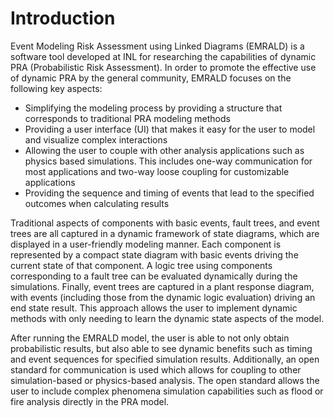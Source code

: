 # Introduction

Event Modeling Risk Assessment using Linked Diagrams (EMRALD) is a software tool developed at INL for researching the capabilities of dynamic PRA (Probabilistic Risk Assessment). In order to promote the effective use of dynamic PRA by the general community, EMRALD focuses on the following key aspects:

- Simplifying the modeling process by providing a structure that corresponds to traditional PRA modeling methods
- Providing a user interface (UI) that makes it easy for the user to model and visualize complex interactions
- Allowing the user to couple with other analysis applications such as physics based simulations.  This includes one-way communication for most applications and two-way loose coupling for customizable applications
- Providing the sequence and timing of events that lead to the specified outcomes when calculating results

Traditional aspects of components with basic events, fault trees, and event trees are all captured in a dynamic framework of state diagrams, which are displayed in a user-friendly modeling manner.  Each component is represented by a compact state diagram with basic events driving the current state of that component.  A logic tree using components corresponding to a fault tree can be evaluated dynamically during the simulations. Finally, event trees are captured in a plant response diagram, with events (including those from the dynamic logic evaluation) driving an end state result.  This approach allows the user to implement dynamic methods with only needing to learn the dynamic state aspects of the model.

After running the EMRALD model, the user is able to not only obtain probabilistic results, but also able to see dynamic benefits such as timing and event sequences for specified simulation results.  Additionally, an open standard for communication is used which allows for coupling to other simulation-based or physics-based analysis.   The open standard allows the user to include complex phenomena simulation capabilities such as flood or fire analysis directly in the PRA model.

<!--Copyright 2021 Battelle Energy Alliance-->
